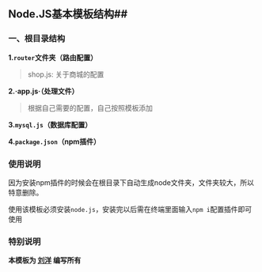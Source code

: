 ## Node.JS基本模板结构##

### 一、根目录结构
**1.`router`文件夹（路由配置）**

> shop.js: 关于商城的配置

**2.·app.js·（处理文件）**

> 根据自己需要的配置，自己按照模板添加

**3.`mysql.js`（数据库配置）**

**4.`package.json`（npm插件）**

### 使用说明

因为安装npm插件的时候会在根目录下自动生成node文件夹，文件夹较大，所以特意删除。

使用该模板必须安装`node.js`，安装完以后需在终端里面输入`npm i`配置插件即可使用

### 特别说明 
**本模板为 <u>刘洋</u> 编写所有**

